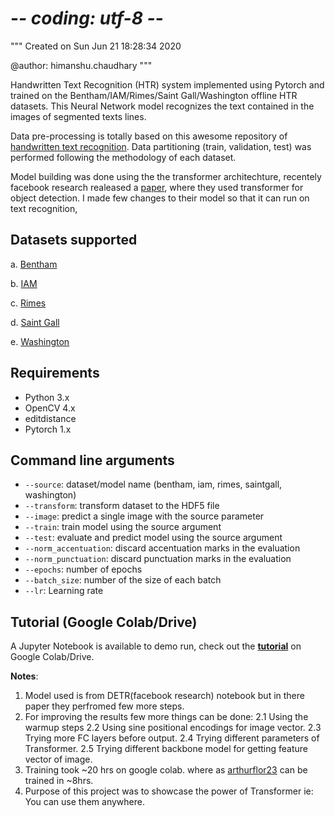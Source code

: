 # -*- coding: utf-8 -*-
"""
Created on Sun Jun 21 18:28:34 2020

@author: himanshu.chaudhary
"""

Handwritten Text Recognition (HTR) system implemented using Pytorch and trained on the Bentham/IAM/Rimes/Saint Gall/Washington offline HTR datasets. This Neural Network model recognizes the text contained in the images of segmented texts lines.

Data pre-processing is totally based on this awesome repository of [handwritten text recognition](https://github.com/arthurflor23/handwritten-text-recognition).
Data partitioning (train, validation, test) was performed following the methodology of each dataset. 

Model building was done using the the transformer architechture, recentely facebook research realeased a [paper](https://github.com/facebookresearch/detr), where they used transformer for object detection.
I made few changes to their model so that it can run on text recognition, 

## Datasets supported

a. [Bentham](http://transcriptorium.eu/datasets/bentham-collection/)

b. [IAM](http://www.fki.inf.unibe.ch/databases/iam-handwriting-database)

c. [Rimes](http://www.a2ialab.com/doku.php?id=rimes_database:start)

d. [Saint Gall](http://www.fki.inf.unibe.ch/databases/iam-historical-document-database/saint-gall-database)

e. [Washington](http://www.fki.inf.unibe.ch/databases/iam-historical-document-database/washington-database)

## Requirements

- Python 3.x
- OpenCV 4.x
- editdistance
- Pytorch 1.x

## Command line arguments

- `--source`: dataset/model name (bentham, iam, rimes, saintgall, washington)
- `--transform`: transform dataset to the HDF5 file
- `--image`: predict a single image with the source parameter
- `--train`: train model using the source argument
- `--test`: evaluate and predict model using the source argument
- `--norm_accentuation`: discard accentuation marks in the evaluation
- `--norm_punctuation`: discard punctuation marks in the evaluation
- `--epochs`: number of epochs
- `--batch_size`: number of the size of each batch
- `--lr`: Learning rate

## Tutorial (Google Colab/Drive)

A Jupyter Notebook is available to demo run, check out the **[tutorial](https://colab.research.google.com/drive/1rCPaksWk7SAH4crOVYVzUaWsKbz2i3jE?authuser=1#scrollTo=rQew0_CkacDU)** on Google Colab/Drive.

**Notes**:

1. Model used is from DETR(facebook research) notebook but in there paper they perfromed few more steps.
2. For improving the results few more things can be done:
    2.1 Using the warmup steps
    2.2 Using sine positional encodings for image vector.
    2.3 Trying more FC layers before output.
    2.4 Trying different parameters of Transformer.
    2.5 Trying different backbone model for getting feature vector of image.
3. Training took ~20 hrs on google colab. where as [arthurflor23](https://github.com/arthurflor23/handwritten-text-recognition) can be trained in ~8hrs.
4. Purpose of this project was to showcase the power of Transformer ie: You can use them anywhere.
